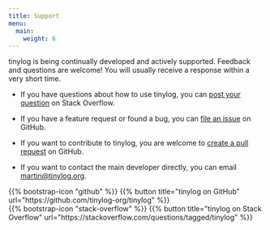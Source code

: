 ```yaml
---
title: Support
menu:
  main:
    weight: 6
---
```


tinylog is being continually developed and actively supported. Feedback and questions are welcome! You will usually receive a response within a very short time.

- If you have questions about how to use tinylog, you can [post your question](https://stackoverflow.com/questions/tagged/tinylog) on Stack Overflow.

- If you have a feature request or found a bug, you can [file an issue](https://github.com/tinylog-org/tinylog/issues) on GitHub.

- If you want to contribute to tinylog, you are welcome to [create a pull request](https://github.com/tinylog-org/tinylog/pulls) on GitHub.

- If you want to contact the main developer directly, you can email martin@tinylog.org.

<div class="tuple">
    <div>
        {{% bootstrap-icon "github" %}}
        {{% button title="tinylog on GitHub" url="https://github.com/tinylog-org/tinylog" %}}
    </div>
    <div>
        {{% bootstrap-icon "stack-overflow" %}}
        {{% button title="tinylog on Stack Overflow" url="https://stackoverflow.com/questions/tagged/tinylog" %}}
    </div>
</div>
